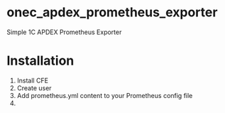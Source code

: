 # onec_apdex_prometheus_exporter
Simple 1C APDEX Prometheus Exporter

# Installation

1. Install CFE
2. Create user
3. Add prometheus.yml content to your Prometheus config file
4. 

